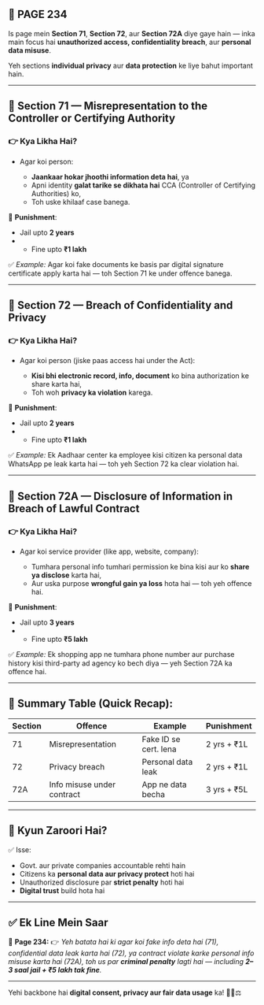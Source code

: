 ## 📄 **PAGE 234**

Is page mein **Section 71**, **Section 72**, aur **Section 72A** diye gaye hain — inka main focus hai **unauthorized access, confidentiality breach**, aur **personal data misuse**.

Yeh sections **individual privacy** aur **data protection** ke liye bahut important hain.

---

## 🔹 **Section 71 — Misrepresentation to the Controller or Certifying Authority**

### 👉 Kya Likha Hai?

* Agar koi person:

  * **Jaankaar hokar jhoothi information deta hai**, ya
  * Apni identity **galat tarike se dikhata hai** CCA (Controller of Certifying Authorities) ko,
  * Toh uske khilaaf case banega.

📌 **Punishment**:

* Jail upto **2 years**
* * Fine upto **₹1 lakh**

✅ *Example:* Agar koi fake documents ke basis par digital signature certificate apply karta hai — toh Section 71 ke under offence banega.

---

## 🔹 **Section 72 — Breach of Confidentiality and Privacy**

### 👉 Kya Likha Hai?

* Agar koi person (jiske paas access hai under the Act):

  * **Kisi bhi electronic record, info, document** ko bina authorization ke share karta hai,
  * Toh woh **privacy ka violation** karega.

📌 **Punishment**:

* Jail upto **2 years**
* * Fine upto **₹1 lakh**

✅ *Example:* Ek Aadhaar center ka employee kisi citizen ka personal data WhatsApp pe leak karta hai — toh yeh Section 72 ka clear violation hai.

---

## 🔹 **Section 72A — Disclosure of Information in Breach of Lawful Contract**

### 👉 Kya Likha Hai?

* Agar koi service provider (like app, website, company):

  * Tumhara personal info tumhari permission ke bina kisi aur ko **share ya disclose** karta hai,
  * Aur uska purpose **wrongful gain ya loss** hota hai — toh yeh offence hai.

📌 **Punishment**:

* Jail upto **3 years**
* * Fine upto **₹5 lakh**

✅ *Example:* Ek shopping app ne tumhara phone number aur purchase history kisi third-party ad agency ko bech diya — yeh Section 72A ka offence hai.

---

## 🧩 **Summary Table (Quick Recap):**

| Section | Offence                    | Example               | Punishment  |
| ------- | -------------------------- | --------------------- | ----------- |
| 71      | Misrepresentation          | Fake ID se cert. lena | 2 yrs + ₹1L |
| 72      | Privacy breach             | Personal data leak    | 2 yrs + ₹1L |
| 72A     | Info misuse under contract | App ne data becha     | 3 yrs + ₹5L |

---

## 🔹 **Kyun Zaroori Hai?**

✅ Isse:

* Govt. aur private companies accountable rehti hain
* Citizens ka **personal data aur privacy protect** hoti hai
* Unauthorized disclosure par **strict penalty** hoti hai
* **Digital trust** build hota hai

---

## ✅ **Ek Line Mein Saar**

📌 **Page 234:**
👉 *Yeh batata hai ki agar koi fake info deta hai (71), confidential data leak karta hai (72), ya contract violate karke personal info misuse karta hai (72A), toh us par **criminal penalty** lagti hai — including **2–3 saal jail + ₹5 lakh tak fine**.*

---

Yehi backbone hai **digital consent, privacy aur fair data usage** ka! 🔏📱⚖️
